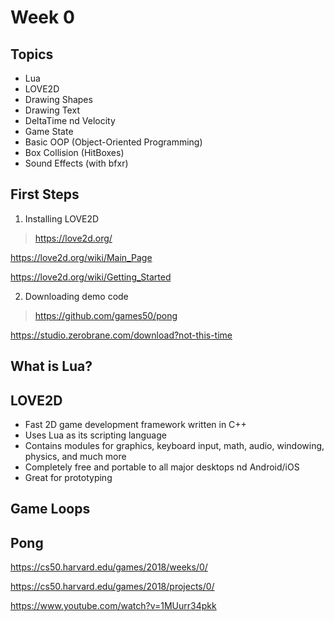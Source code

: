 # Week 0

## Topics

- Lua
- LOVE2D
- Drawing Shapes
- Drawing Text
- DeltaTime nd Velocity
- Game State
- Basic OOP (Object-Oriented Programming)
- Box Collision (HitBoxes)
- Sound Effects (with bfxr)

## First Steps

1) Installing LOVE2D

> https://love2d.org/

https://love2d.org/wiki/Main_Page

https://love2d.org/wiki/Getting_Started

2) Downloading demo code

> https://github.com/games50/pong

<!-- https://github.com/shirosweets/pong -->

https://studio.zerobrane.com/download?not-this-time

## What is Lua?

## LOVE2D

- Fast 2D game development framework written in C++
- Uses Lua as its scripting language
- Contains modules for graphics, keyboard input, math, audio, windowing, physics, and much more
- Completely free and portable to all major desktops nd Android/iOS
- Great for prototyping

## Game Loops

## Pong

https://cs50.harvard.edu/games/2018/weeks/0/

https://cs50.harvard.edu/games/2018/projects/0/

https://www.youtube.com/watch?v=1MUurr34pkk